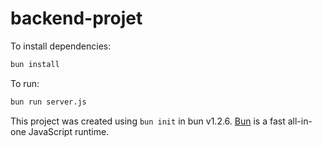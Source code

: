 # backend-projet

To install dependencies:

```bash
bun install
```

To run:

```bash
bun run server.js
```

This project was created using `bun init` in bun v1.2.6. [Bun](https://bun.sh) is a fast all-in-one JavaScript runtime.
